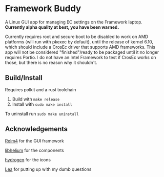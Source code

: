 # Framework Buddy

A Linux GUI app for managing EC settings on the Framework laptop. **Currently alpha quality at best, you have been warned.**

Currently requires root and secure boot to be disabled to work on AMD platforms (will run with pkexec by default), until the release of kernel 6.10, which should include a CrosEc driver that supports AMD frameworks. This app will not be considered "finished"/ready to be packaged until it no longer requires Portio. I do not have an Intel Framework to test if CrosEc works on those, but there is no reason why it shouldn't.

## Build/Install

Requires polkit and a rust toolchain

1. Build with `make release`
2. Install with `sudo make install`

To uninstall run `sudo make uninstall`

## Acknowledgements

[Relm4](https://relm4.org) for the GUI framework

[libhelium](https://github.com/tau-OS/libhelium) for the components

[hydrogen](https://github.com/tau-OS/tau-hydrogen) for the icons

[Lea](http://github.com/lleyton) for putting up with my dumb questions

